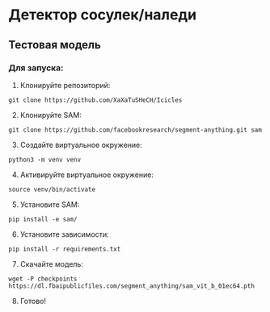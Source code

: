 # Детектор сосулек/наледи
## Тестовая модель 
### Для запуска:
1. Клонируйте репозиторий: 
```
git clone https://github.com/XaXaTuSHeCH/Icicles
```
2. Клонируйте SAM: 
```
git clone https://github.com/facebookresearch/segment-anything.git sam
```
3. Создайте виртуальное окружение: 
```
python3 -m venv venv
```
4. Активируйте виртуальное окружение:
```
source venv/bin/activate
```
5. Установите SAM:
```
pip install -e sam/
```
6. Установите зависимости:
``` 
pip install -r requirements.txt
```
7. Скачайте модель: 
```
wget -P checkpoints https://dl.fbaipublicfiles.com/segment_anything/sam_vit_b_01ec64.pth
```
8. Готово!
